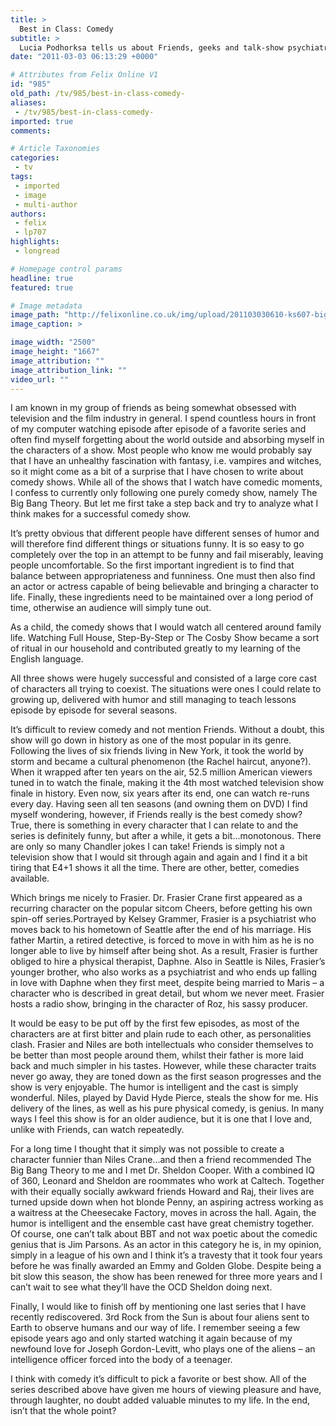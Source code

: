 ```yaml
---
title: >
  Best in Class: Comedy
subtitle: >
  Lucia Podhorksa tells us about Friends, geeks and talk-show psychiatrists
date: "2011-03-03 06:13:29 +0000"

# Attributes from Felix Online V1
id: "985"
old_path: /tv/985/best-in-class-comedy-
aliases:
 - /tv/985/best-in-class-comedy-
imported: true
comments:

# Article Taxonomies
categories:
 - tv
tags:
 - imported
 - image
 - multi-author
authors:
 - felix
 - lp707
highlights:
 - longread

# Homepage control params
headline: true
featured: true

# Image metadata
image_path: "http://felixonline.co.uk/img/upload/201103030610-ks607-bigbangt.jpg"
image_caption: >

image_width: "2500"
image_height: "1667"
image_attribution: ""
image_attribution_link: ""
video_url: ""
---
```


I am known in my group of friends as being somewhat obsessed with television and the film industry in general. I spend countless hours in front of my computer watching episode after episode of a favorite series and often find myself forgetting about the world outside and absorbing myself in the characters of a show. Most people who know me would probably say that I have an unhealthy fascination with fantasy, i.e. vampires and witches, so it might come as a bit of a surprise that I have chosen to write about comedy shows. While all of the shows that I watch have comedic moments, I confess to currently only following one purely comedy show, namely The Big Bang Theory. But let me first take a step back and try to analyze what I think makes for a successful comedy show.

It’s pretty obvious that different people have different senses of humor and will therefore find different things or situations funny. It is so easy to go completely over the top in an attempt to be funny and fail miserably, leaving people uncomfortable. So the first important ingredient is to find that balance between appropriateness and funniness. One must then also find an actor or actress capable of being believable and bringing a character to life. Finally, these ingredients need to be maintained over a long period of time, otherwise an audience will simply tune out.

As a child, the comedy shows that I would watch all centered around family life. Watching Full House, Step-By-Step or The Cosby Show became a sort of ritual in our household and contributed greatly to my learning of the English language.

All three shows were hugely successful and consisted of a large core cast of characters all trying to coexist. The situations were ones I could relate to growing up, delivered with humor and still managing to teach lessons episode by episode for several seasons.

It’s difficult to review comedy and not mention Friends. Without a doubt, this show will go down in history as one of the most popular in its genre. Following the lives of six friends living in New York, it took the world by storm and became a cultural phenomenon (the Rachel haircut, anyone?). When it wrapped after ten years on the air, 52.5 million American viewers tuned in to watch the finale, making it the 4th most watched television show finale in history. Even now, six years after its end, one can watch re-runs every day. Having seen all ten seasons (and owning them on DVD) I find myself wondering, however, if Friends really is the best comedy show? True, there is something in every character that I can relate to and the series is definitely funny, but after a while, it gets a bit…monotonous. There are only so many Chandler jokes I can take! Friends is simply not a television show that I would sit through again and again and I find it a bit tiring that E4+1 shows it all the time. There are other, better, comedies available.

Which brings me nicely to Frasier. Dr. Frasier Crane first appeared as a recurring character on the popular sitcom Cheers, before getting his own spin-off series.Portrayed by Kelsey Grammer, Frasier is a psychiatrist who moves back to his hometown of Seattle after the end of his marriage. His father Martin, a retired detective, is forced to move in with him as he is no longer able to live by himself after being shot. As a result, Frasier is further obliged to hire a physical therapist, Daphne. Also in Seattle is Niles, Frasier’s younger brother, who also works as a psychiatrist and who ends up falling in love with Daphne when they first meet, despite being married to Maris – a character who is described in great detail, but whom we never meet. Frasier hosts a radio show, bringing in the character of Roz, his sassy producer.

It would be easy to be put off by the first few episodes, as most of the characters are at first bitter and plain rude to each other, as personalities clash. Frasier and Niles are both intellectuals who consider themselves to be better than most people around them, whilst their father is more laid back and much simpler in his tastes. However, while these character traits never go away, they are toned down as the first season progresses and the show is very enjoyable. The humor is intelligent and the cast is simply wonderful. Niles, played by David Hyde Pierce, steals the show for me. His delivery of the lines, as well as his pure physical comedy, is genius. In many ways I feel this show is for an older audience, but it is one that I love and, unlike with Friends, can watch repeatedly.

For a long time I thought that it simply was not possible to create a character funnier than Niles Crane…and then a friend recommended The Big Bang Theory to me and I met Dr. Sheldon Cooper. With a combined IQ of 360, Leonard and Sheldon are roommates who work at Caltech. Together with their equally socially awkward friends Howard and Raj, their lives are turned upside down when hot blonde Penny, an aspiring actress working as a waitress at the Cheesecake Factory, moves in across the hall. Again, the humor is intelligent and the ensemble cast have great chemistry together. Of course, one can’t talk about BBT and not wax poetic about the comedic genius that is Jim Parsons. As an actor in this category he is, in my opinion, simply in a league of his own and I think it’s a travesty that it took four years before he was finally awarded an Emmy and Golden Globe. Despite being a bit slow this season, the show has been renewed for three more years and I can’t wait to see what they’ll have the OCD Sheldon doing next.

Finally, I would like to finish off by mentioning one last series that I have recently rediscovered. 3rd Rock from the Sun is about four aliens sent to Earth to observe humans and our way of life. I remember seeing a few episode years ago and only started watching it again because of my newfound love for Joseph Gordon-Levitt, who plays one of the aliens – an intelligence officer forced into the body of a teenager.

I think with comedy it’s difficult to pick a favorite or best show. All of the series described above have given me hours of viewing pleasure and have, through laughter, no doubt added valuable minutes to my life. In the end, isn’t that the whole point?
